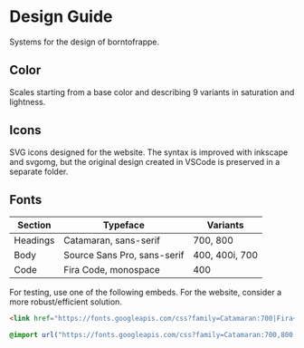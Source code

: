 # Design Guide

Systems for the design of borntofrappe.

## Color

Scales starting from a base color and describing 9 variants in saturation and lightness.

## Icons

SVG icons designed for the website. The syntax is improved with inkscape and svgomg, but the original design created in VSCode is preserved in a separate folder.

## Fonts

| Section  | Typeface                    | Variants       |
| -------- | --------------------------- | -------------- |
| Headings | Catamaran, sans-serif       | 700, 800       |
| Body     | Source Sans Pro, sans-serif | 400, 400i, 700 |
| Code     | Fira Code, monospace        | 400            |

For testing, use one of the following embeds. For the website, consider a more robust/efficient solution.

```html
<link href="https://fonts.googleapis.com/css?family=Catamaran:700|Fira+Code|Source+Sans+Pro:400,400i,700&display=swap" rel="stylesheet" />
```

```css
@import url("https://fonts.googleapis.com/css?family=Catamaran:700,800|Fira+Code|Source+Sans+Pro:400,400i,700&display=swap");
```

